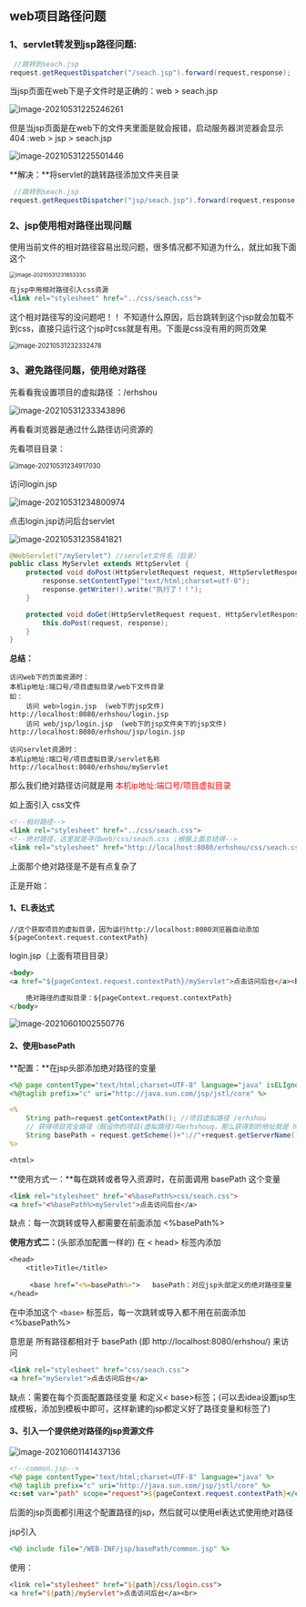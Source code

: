 ## web项目路径问题

### 1、servlet转发到jsp路径问题:

```java
 //跳转到seach.jsp
request.getRequestDispatcher("/seach.jsp").forward(request,response);
```

当jsp页面在web下是子文件时是正确的：web > seach.jsp

![image-20210531225246261](https://gitee.com/panqiyi/pqimg/raw/master/20210531225246.png)

但是当jsp页面是在web下的文件夹里面是就会报错，启动服务器浏览器会显示404  :web > jsp > seach.jsp

![image-20210531225501446](https://gitee.com/panqiyi/pqimg/raw/master/20210531225501.png)

**解决：**将servlet的跳转路径添加文件夹目录

```java
 //跳转到seach.jsp
request.getRequestDispatcher("jsp/seach.jsp").forward(request,response);
```



### **2、jsp使用相对路径出现问题**

使用当前文件的相对路径容易出现问题，很多情况都不知道为什么，就比如我下面这个

<img src="https://gitee.com/panqiyi/pqimg/raw/master/20210531231853.png" alt="image-20210531231853330" style="zoom:67%;" />

```html
在jsp中用相对路径引入css资源
<link rel="stylesheet" href="../css/seach.css">
```

这个相对路径写的没问题吧！！ 不知道什么原因，后台跳转到这个jsp就会加载不到css，直接只运行这个jsp时css就是有用。下面是css没有用的网页效果

<img src="https://gitee.com/panqiyi/pqimg/raw/master/20210531232332.png" alt="image-20210531232332478" style="zoom:80%;" />

### 3、避免路径问题，使用绝对路径

先看看我设置项目的虚拟路径 ：/erhshou

![image-20210531233343896](https://gitee.com/panqiyi/pqimg/raw/master/20210531233344.png)

再看看浏览器是通过什么路径访问资源的

先看项目目录：

<img src="https://gitee.com/panqiyi/pqimg/raw/master/20210531234917.png" alt="image-20210531234917030" style="zoom: 80%;" />

访问login.jsp

![image-20210531234800974](https://gitee.com/panqiyi/pqimg/raw/master/20210531234801.png)

点击login.jsp访问后台servlet

![image-20210531235841821](https://gitee.com/panqiyi/pqimg/raw/master/20210531235841.png)

```java
@WebServlet("/myServlet") //servlet文件名（目录）
public class MyServlet extends HttpServlet {
    protected void doPost(HttpServletRequest request, HttpServletResponse response) throws ServletException, IOException {
        response.setContentType("text/html;charset=utf-8");
        response.getWriter().write("执行了！！");
    }

    protected void doGet(HttpServletRequest request, HttpServletResponse response) throws ServletException, IOException {
        this.doPost(request, response);
    }
}
```

**总结：**

```
访问web下的页面资源时：
本机ip地址:端口号/项目虚拟目录/web下文件目录
如：
	访问 web>login.jsp  (web下的jsp文件)
http://localhost:8080/erhshou/login.jsp
	访问 web/jsp/login.jsp  (web下的jsp文件夹下的jsp文件)
http://localhost:8080/erhshou/jsp/login.jsp

访问servlet资源时：
本机ip地址:端口号/项目虚拟目录/servlet名称
http://localhost:8080/erhshou/myServlet
```



那么我们绝对路径访问就是用  <font color='red'>本机ip地址:端口号/项目虚拟目录</font> 

如上面引入 css文件

```html
<!--相对路径-->
<link rel="stylesheet" href="../css/seach.css">
<!--绝对路径，这里就是寻找web/css/seach.css ;根据上面总结得-->
<link rel="stylesheet" href="http://localhost:8080/erhshou/css/seach.css">
```

上面那个绝对路径是不是有点复杂了

正是开始：



#### **1、EL表达式**

```
//这个获取项目的虚拟目录，因为运行http://localhost:8080浏览器自动添加
${pageContext.request.contextPath} 
```

login.jsp（上面有项目目录）

```html
<body>
<a href="${pageContext.request.contextPath}/myServlet">点击访问后台</a><br>

    绝对路径的虚拟目录：${pageContext.request.contextPath}
</body>
```

![image-20210601002550776](C:\Users\panqiyi\AppData\Roaming\Typora\typora-user-images\image-20210601002550776.png)



#### **2、使用basePath**

**配置：**在jsp头部添加绝对路径的变量

```jsp
<%@ page contentType="text/html;charset=UTF-8" language="java" isELIgnored="false" %>
<%@taglib prefix="c" uri="http://java.sun.com/jsp/jstl/core" %>

<%
    String path=request.getContextPath(); //项目虚拟路径 /erhshou
    // 获得项目完全路径（假设你的项目(虚拟路径)叫erhshouq，那么获得到的地址就是 http://localhost:8080/erhshou/）:    
    String basePath = request.getScheme()+"://"+request.getServerName()+":"+request.getServerPort()+path+"/";
%>    

<html>
```

**使用方式一：**每在跳转或者导入资源时，在前面调用 basePath 这个变量

```html
<link rel="stylesheet" href="<%basePath%>css/seach.css">
<a href="<%basePath%>myServlet">点击访问后台</a>
```

缺点：每一次跳转或导入都需要在前面添加 <%basePath%>

**使用方式二：**(头部添加配置一样的) 在 < head> 标签内添加 <base href="<%=basePath%>">  

```jsp
<head>
    <title>Title</title>
    
     <base href="<%=basePath%>">   basePath：对应jsp头部定义的绝对路径变量
</head>
```

在<head>中添加这个 `<base>` 标签后，每一次跳转或导入都不用在前面添加 <%basePath%>

意思是 所有路径都相对于 basePath (即 http://localhost:8080/erhshou/) 来访问

```html
<link rel="stylesheet" href="css/seach.css">
<a href="myServlet">点击访问后台</a>
```

缺点：需要在每个页面配置路径变量 和定义< base>标签；(可以去idea设置jsp生成模板，添加到模板中即可，这样新建的jsp都定义好了路径变量和<base>标签了)



#### **3、引入一个提供绝对路径的jsp资源文件**

![image-20210601141437136](https://gitee.com/panqiyi/pqimg/raw/master/20210601141437.png)

```jsp
<!--common.jsp-->
<%@ page contentType="text/html;charset=UTF-8" language="java" %>
<%@ taglib prefix="c" uri="http://java.sun.com/jsp/jstl/core" %>
<c:set var="path" scope="request">${pageContext.request.contextPath}</c:set>
```

后面的jsp页面都引用这个配置路径的jsp，然后就可以使用el表达式使用绝对路径

jsp引入

```jsp
<%@ include file="/WEB-INF/jsp/basePath/common.jsp" %>
```

使用：

```jsp
<link rel="stylesheet" href="${path}/css/login.css">
<a href="${path}/myServlet">点击访问后台</a><br>
```

